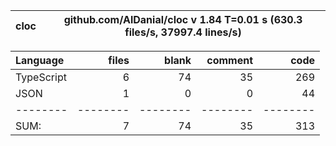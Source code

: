 
cloc|github.com/AlDanial/cloc v 1.84  T=0.01 s (630.3 files/s, 37997.4 lines/s)
--- | ---

Language|files|blank|comment|code
:-------|-------:|-------:|-------:|-------:
TypeScript|6|74|35|269
JSON|1|0|0|44
--------|--------|--------|--------|--------
SUM:|7|74|35|313
